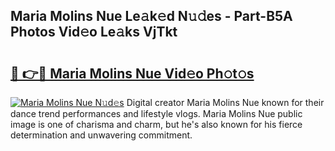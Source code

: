 ## Maria Molins Nue Le𝚊k𝚎d N𝚞𝚍es - Part-B5A Photos Vid𝚎o Le𝚊ks VjTkt

# <h2><a href="http://fb6wxq.evod.top/?m=Maria+Molins+Nue">🔗 👉🔴 Maria Molins Nue Vid𝚎o Ph𝚘t𝚘s</a></h2>

[![Maria Molins Nue N𝚞d𝚎s](https://i.imgur.com/8V9OHl7.gif)](http://fb6wxq.evod.top/?m=Maria+Molins+Nue)
Digital creator Maria Molins Nue known for their dance trend performances and lifestyle vlogs. Maria Molins Nue public image is one of charisma and charm, but he's also known for his fierce determination and unwavering commitment. 
